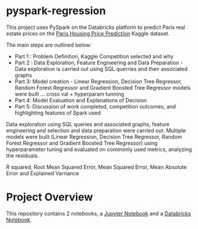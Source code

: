 # pyspark-regression

This project uses PySpark on the Databricks platform to predict Paris real estate prices on the [Paris Housing Price Prediction](https://www.kaggle.com/datasets/mssmartypants/paris-housing-price-prediction) Kaggle dataset.

The main steps are outlined below:

- Part 1 : Problem Definition, Kaggle Competition selected and why
- Part 2 : Data Exploration, Feature Engineering and Data Preparation - Data exploration is carried out using SQL querries and their associated graphs
- Part 3:  Model creation - Linear Regression, Decision Tree Regressor, Random Forest Regressor and Gradient Boosted Tree Regressor models were built ... cross val + hyperparam tunning
- Part 4: Model Evaluation and Explanations of Decision
- Part 5: Discussion of work completed, competition outcomes, and highlighting features of Spark used


  
Data exploration using SQL queries and associated graphs, feature engineering and selection and data preparation were carried out. Multiple models were built (Linear Regression, Decision Tree Regressor, Random Forest Regressor and Gradient Boosted Tree Regressor) using hyperparameter tuning and evaluated on commonly used metrics, analyzing the residuals.

R squared, Root Mean Squared Error, Mean Squared Error, Mean Absolute Error and Explained Varriance

# Project Overview
This repository contains 2 notebooks, a [Jupyter Notebook](Big%20Data%20Assignment.ipynb) and a [Databricks Notebook](Big%20Data%20Assignment%20-%20Databricks%20notebook.html).
